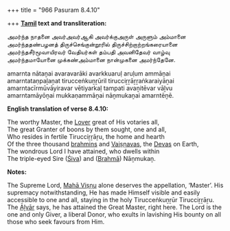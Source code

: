 +++
title = "966 Pasuram 8.4.10"

+++
**[Tamil](/definition/tamil#history "show Tamil definitions") text and transliteration:**

அமர்ந்த நாதனை அவர்அவர்ஆகி அவர்க்குஅருள் அருளும் அம்மானை  
அமர்ந்ததண்பழனத் திருச்செங்குன்றூரில் திருச்சிற்றாற்றங்கரையானை  
அமர்ந்தசீர்மூவாயிரவர் வேதியர்கள் தம்பதி அவனிதேவர் வாழ்வு  
அமர்ந்தமாயோனை முக்கண்அம்மானை நான்முகனை அமர்ந்தேனே.

amarnta nātaṉai avaravarāki avarkkuaruḷ aruḷum ammāṉai  
amarntataṇpaḻaṉat tirucceṅkuṉṟūril tirucciṟṟāṟṟaṅkaraiyāṉai  
amarntacīrmūvāyiravar vētiyarkaḷ tampati avaṉitēvar vāḻvu  
amarntamāyōṉai mukkaṇammāṉai nāṉmukaṉai amarntēṉē.

**English translation of verse 8.4.10:**

The worthy Master, the [Lover](/definition/lover#history "show Lover definitions") great of His votaries all,  
The great Granter of boons by them sought, one and all,  
Who resides in fertile Tirucciṟṟāṟu, the home and hearth  
Of the three thousand [brahmins](/definition/brahmin#history "show brahmins definitions") and [Vaiṣṇavas](/definition/vaishnava#vaishnavism "show Vaiṣṇavas definitions"), the [Devas](/definition/deva#vaishnavism "show Devas definitions") on Earth,  
The wondrous Lord I have attained, who dwells within  
The triple-eyed Sire ([Śiva](/definition/shiva#vaishnavism "show Śiva definitions")) and ([Brahmā](/definition/brahma#vaishnavism "show Brahmā definitions")) Nāṉmukaṉ.

**Notes:**

The Supreme Lord, [Mahā Viṣṇu](/definition/mahavishnu#vaishnavism "show Mahā Viṣṇu definitions") alone deserves the appellation, ‘Master’. His supremacy notwithstanding, He has made Himself visible and easily accessible to one and all, staying in the holy Tirucceṅkuṉṟūr Tirucciṟṟāṟu. The [Āḻvār](/definition/aḻvar#vaishnavism "show Āḻvār definitions") says, he has attained the Great Master, right here. The Lord is the one and only Giver, a liberal Donor, who exults in lavishing His bounty on all those who seek favours from Him.


